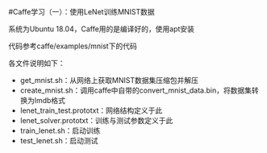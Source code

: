 #Caffe学习（一）：使用LeNet训练MNIST数据

系统为Ubuntu 18.04，Caffe用的是编译好的，使用apt安装

代码参考caffe/examples/mnist下的代码

各文件说明如下：
* get_mnist.sh：从网络上获取MNIST数据集压缩包并解压
* create_mnist.sh：调用caffe中自带的convert_mnist_data.bin，将数据集转换为lmdb格式
* lenet_train_test.prototxt：网络结构定义于此
* lenet_solver.prototxt：训练与测试参数定义于此
* train_lenet.sh：启动训练
* test_lenet.sh：启动测试
